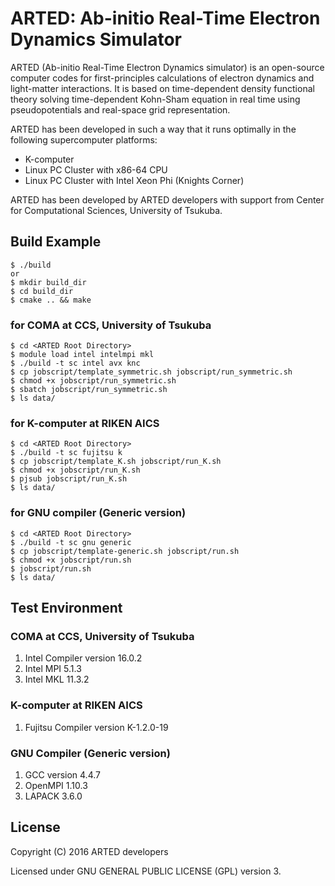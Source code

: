 # ARTED: Ab-initio Real-Time Electron Dynamics Simulator

ARTED (Ab-initio Real-Time Electron Dynamics simulator) is an open-source
computer codes for first-principles calculations of electron dynamics and
light-matter interactions. It is based on time-dependent density functional theory
solving time-dependent Kohn-Sham equation in real time using pseudopotentials
and real-space grid representation.

ARTED has been developed in such a way that it runs
optimally in the following supercomputer platforms:

- K-computer
- Linux PC Cluster with x86-64 CPU
- Linux PC Cluster with Intel Xeon Phi (Knights Corner)

ARTED has been developed by ARTED developers with support from
Center for Computational Sciences, University of Tsukuba.


## Build Example

    $ ./build
    or
    $ mkdir build_dir
    $ cd build_dir
    $ cmake .. && make

### for COMA at CCS, University of Tsukuba
    $ cd <ARTED Root Directory>
    $ module load intel intelmpi mkl
    $ ./build -t sc intel avx knc
    $ cp jobscript/template_symmetric.sh jobscript/run_symmetric.sh
    $ chmod +x jobscript/run_symmetric.sh
    $ sbatch jobscript/run_symmetric.sh
    $ ls data/

### for K-computer at RIKEN AICS
    $ cd <ARTED Root Directory>
    $ ./build -t sc fujitsu k
    $ cp jobscript/template_K.sh jobscript/run_K.sh
    $ chmod +x jobscript/run_K.sh
    $ pjsub jobscript/run_K.sh
    $ ls data/

### for GNU compiler (Generic version)
    $ cd <ARTED Root Directory>
    $ ./build -t sc gnu generic
    $ cp jobscript/template-generic.sh jobscript/run.sh
    $ chmod +x jobscript/run.sh
    $ jobscript/run.sh
    $ ls data/

## Test Environment

### COMA at CCS, University of Tsukuba

1. Intel Compiler version 16.0.2
2. Intel MPI 5.1.3
3. Intel MKL 11.3.2

### K-computer at RIKEN AICS

1. Fujitsu Compiler version K-1.2.0-19

### GNU Compiler (Generic version)

1. GCC version 4.4.7
2. OpenMPI 1.10.3
3. LAPACK 3.6.0

## License

Copyright (C) 2016  ARTED developers

Licensed under GNU GENERAL PUBLIC LICENSE (GPL) version 3.

